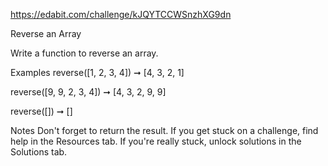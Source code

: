 https://edabit.com/challenge/kJQYTCCWSnzhXG9dn

Reverse an Array

Write a function to reverse an array.

Examples
reverse([1, 2, 3, 4]) ➞ [4, 3, 2, 1]

reverse([9, 9, 2, 3, 4]) ➞ [4, 3, 2, 9, 9]

reverse([]) ➞ []

Notes
Don't forget to return the result.
If you get stuck on a challenge, find help in the Resources tab.
If you're really stuck, unlock solutions in the Solutions tab.